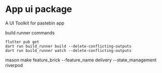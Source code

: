 # App ui package

A UI Toolkit for pastebin app

build runner commands

```
flutter pub get
dart run build_runner build --delete-conflicting-outputs
dart run build_runner watch --delete-conflicting-outputs
```

mason make feature_brick --feature_name delivery --state_management riverpod

